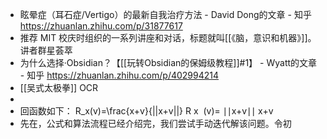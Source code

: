 - 眩晕症（耳石症/Vertigo）的最新自我治疗方法 - David Dong的文章 - 知乎
  https://zhuanlan.zhihu.com/p/31877617
- 推荐 MIT 校庆时组织的一系列讲座和对话，标题就叫[[《脑，意识和机器》]]。讲者群星荟萃
- 为什么选择·Obsidian？【[[玩转Obsidian的保姆级教程]]#1】 - Wyatt的文章 - 知乎
  https://zhuanlan.zhihu.com/p/402994214
- [[吴式太极拳]] OCR
-
- 回函数如下：
  R_x(v)=\frac{x+v}{||x+v||}
  R 
  x
  ​
   (v)= 
  ∣∣x+v∣∣
  x+v
  ​
- 先在，公式和算法流程已经介绍完，我们尝试手动迭代解该问题。令初